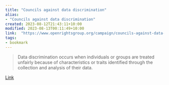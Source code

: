 ```yaml
---
title: "Councils against data discrimination"
alias:
- "Councils against data discrimination"
created: 2023-08-12T21:43:11+10:00
modified: 2023-08-13T00:11:49+10:00
link:  "https://www.openrightsgroup.org/campaign/councils-against-data-discrimination/"
tags:
- bookmark
---
```


> Data discrimination occurs when individuals or groups are treated unfairly because of characteristics or traits identified through the collection and analysis of their data.

[Link](https://www.openrightsgroup.org/campaign/councils-against-data-discrimination/)